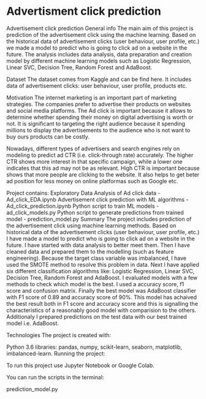 # Advertisment click prediction
Advertisement click prediction
General info
The main aim of this project is prediction of the advertisement click using the machine learning. Based on the historical data of advertisement clicks (user behaviour, user profile, etc.) we made a model to predict who is going to click ad on a website in the future. The analysis includes data analysis, data preparation and creation model by different machine learning models such as Logistic Regression, Linear SVC, Decision Tree, Random Forest and AdaBoost.

Dataset
The dataset comes from Kaggle and can be find here. It includes data of advertisement clicks: user behaviour, user profile, products etc.

Motivation
The internet marketing is an important part of marketing strategies. The companies prefer to advertise their products on websites and social media platforms. The Ad click is important because it allows to determine whether spending their money on digital advertising is worth or not. It is significant to targeting the right audience because it spending millions to display the advertisements to the audience who is not want to buy ours products can be costly.

Nowadays, different types of advertisers and search engines rely on modeling to predict ad CTR (i.e. click-through rate) accurately. The higher CTR shows more interest in that specific campaign, while a lower one indicates that this ad may not be as relevant. High CTR is important because shows that more people are clicking to the website. It also helps to get beter ad position for less money on online platformas such as Google etc.

Project contains:
Exploratory Data Analysis of Ad click data - Ad_click_EDA.ipynb
Advertisement click prediction with ML algorithms - Ad_click_prediction.ipynb
Python script to train ML models - ad_click_models.py
Python script to generate predictions from trained model - prediction_model.py
Summary
The project includes prediction of the advertisement click using machine learning methods. Based on historical data of the advertisement clicks (user behaviour, user profile, etc.) I have made a model to predict who is going to click ad on a website in the future. I have started with data analysis to better meet them. Then I have cleaned data and prepared them to the modelling (such as feature engineering). Because the target class variable was imbalanced, I have used the SMOTE method to resolve this problem in data. Next I have applied six different classification algorithms like: Logistic Regression, Linear SVC, Decision Tree, Random Forest and AdaBoost. I evaluated models with a few methods to check which model is the best. I used a accuracy score, f1 score and confusion matrix. Finally the best model was AdaBoost classifier with F1 score of 0.89 and accuracy score of 90%. This model has achaived the best result both in F1 score and accuracy score and this is signalling the characteristics of a reasonably good model with comparision to the others. Additionaly I prepared predictions on the test data with our best trained model i.e. AdaBoost.

Technologies
The project is created with:

Python 3.6
libraries: pandas, numpy, scikit-learn, seaborn, matplotlib, imbalanced-learn.
Running the project:

To run this project use Jupyter Notebook or Google Colab.

You can run the scripts in the terminal:

prediction_model.py
